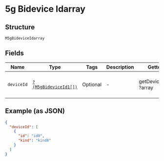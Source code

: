 
# 5g Bidevice Idarray

## Structure

`M5gBideviceIdarray`

## Fields

| Name | Type | Tags | Description | Getter | Setter |
|  --- | --- | --- | --- | --- | --- |
| `deviceId` | [`?(M5gBideviceId1[])`](../../doc/models/5g-bidevice-id-1.md) | Optional | - | getDeviceId(): ?array | setDeviceId(?array deviceId): void |

## Example (as JSON)

```json
{
  "deviceId": [
    {
      "id": "id0",
      "kind": "kind8"
    }
  ]
}
```

